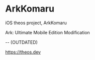 # ArkKomaru

iOS theos project, ArkKomaru  

Ark: Ultimate Mobile Edition Modification

-- (OUTDATED)


https://theos.dev
